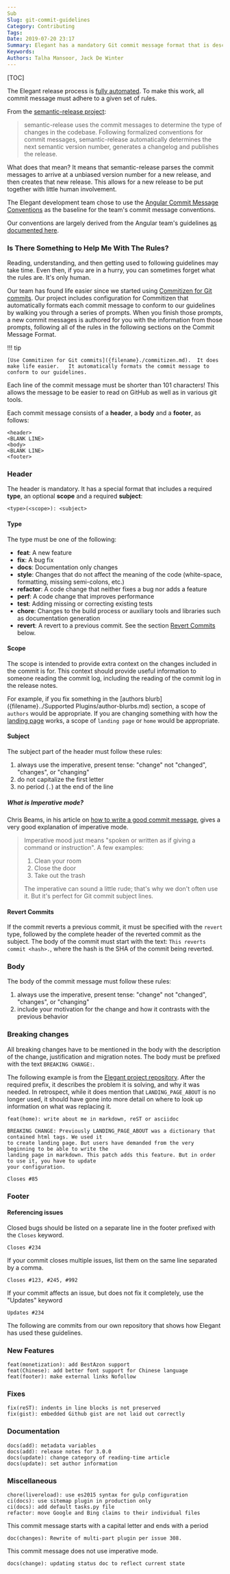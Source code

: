 ```yaml
---
Sub
Slug: git-commit-guidelines
Category: Contributing
Tags:
Date: 2019-07-20 23:17
Summary: Elegant has a mandatory Git commit message format that is described here.
Keywords:
Authors: Talha Mansoor, Jack De Winter
---
```


[TOC]

The Elegant release process is [fully automated]({filename}./automated-release.md). To make
this work, all commit message must adhere to a given set of rules.

From the [semantic-release project](https://github.com/semantic-release/semantic-release#commit-message-format):

> semantic-release uses the commit messages to determine the type of changes in the codebase. Following formalized conventions for commit messages, semantic-release automatically determines the next semantic version number, generates a changelog and publishes the release.

What does that mean? It means that semantic-release parses the commit messages to arrive
at a unbiased version number for a new release, and then creates that new release. This
allows for a new release to be put together with little human involvement.

The Elegant development team chose to use the
[Angular Commit Message Conventions](https://github.com/angular/angular.js/blob/master/DEVELOPERS.md#-git-commit-guidelines)
as the baseline for the team's commit message conventions.

Our conventions are largely derived from the Angular team's guidelines
[as documented here](https://gist.github.com/stephenparish/9941e89d80e2bc58a153).

### Is There Something to Help Me With The Rules?

Reading, understanding, and then getting used to following guidelines may take time. Even
then, if you are in a hurry, you can sometimes forget what the rules are. It's only human.

Our team has found life easier since we started using
[Commitizen for Git commits]({filename}./commitizen.md).
Our project includes configuration for Commitizen that automatically formats each commit
message to conform to our guidelines by walking you through a series of prompts. When you
finish those prompts, a new commit messages is authored for you with the information from those
prompts, following all of the rules in the following sections on the Commit Message Format.

!!! tip

    [Use Commitizen for Git commits]({filename}./commitizen.md).  It does make life easier.   It automatically formats the commit message to conform to our guidelines.

Each line of the commit message must be shorter than 101 characters! This allows the message
to be easier to read on GitHub as well as in various git tools.

Each commit message consists of a **header**, a **body** and a **footer**, as follows:

```text
<header>
<BLANK LINE>
<body>
<BLANK LINE>
<footer>
```

### Header

The header is mandatory. It has a special format that includes a required **type**, an
optional **scope** and a required **subject**:

```text
<type>(<scope>): <subject>
```

#### Type

The type must be one of the following:

- **feat**: A new feature
- **fix**: A bug fix
- **docs**: Documentation only changes
- **style**: Changes that do not affect the meaning of the code (white-space, formatting, missing semi-colons, etc.)
- **refactor**: A code change that neither fixes a bug nor adds a feature
- **perf**: A code change that improves performance <!-- yaspeller ignore -->
- **test**: Adding missing or correcting existing tests
- **chore**: Changes to the build process or auxiliary tools and libraries such as documentation generation
- **revert**: A revert to a previous commit. See the section [Revert Commits](#revert-commits) below.

#### Scope

The scope is intended to provide extra context on the changes included in the commit is for.
This context should provide useful information to someone reading the commit log, including
the reading of the commit log in the release notes.

For example, if you fix something in the
[authors blurb]({filename}../Supported Plugins/author-blurbs.md) section, a scope of `authors` would be appropriate. If you are changing something with how the
[landing page]({filename}../Components/landing-page.md)
works, a scope of `landing page` or `home` would be appropriate.

#### Subject

The subject part of the header must follow these rules:

1. always use the imperative, present tense: "change" not "changed", "changes", or "changing"
1. do not capitalize the first letter
1. no period (`.`) at the end of the line

##### What is Imperative mode?

Chris Beams, in his article on
[how to write a good commit message](https://chris.beams.io/posts/git-commit/#imperative),
gives a very good explanation of imperative mode.

> Imperative mood just means "spoken or written as if giving a command or instruction". A few examples:
>
> 1. Clean your room
> 1. Close the door
> 1. Take out the trash
>
> The imperative can sound a little rude; that's why we don't often use it. But it's perfect for Git commit subject lines.

#### Revert Commits

If the commit reverts a previous commit, it must be specified with the `revert` type, followed
by the complete header of the reverted commit as the subject. The body of the commit must
start with the text: `This reverts commit <hash>.`, where the hash is the SHA of the commit
being reverted.

### Body

The body of the commit message must follow these rules:

1. always use the imperative, present tense: "change" not "changed", "changes", or "changing"
1. include your motivation for the change and how it contrasts with the previous behavior

### Breaking changes

All breaking changes have to be mentioned in the body with the description of the change,
justification and migration notes. The body must be prefixed with the text `BREAKING CHANGE:`.

The following example is from the
[Elegant project repository](https://github.com/Pelican-Elegant/elegant/commit/9b5b2eca2a34a5d9898173a8118cb5e37621dfd5).
After the required prefix, it describes the problem it is solving, and why it was needed.
In retrospect, while it does mention that `LANDING_PAGE_ABOUT` is no longer used, it should
have gone into more detail on where to look up information on what was replacing it.

```text
feat(home): write about me in markdown, reST or asciidoc

BREAKING CHANGE: Previously LANDING_PAGE_ABOUT was a dictionary that contained html tags. We used it
to create landing page. But users have demanded from the very beginning to be able to write the
landing page in markdown. This patch adds this feature. But in order to use it, you have to update
your configuration.

Closes #85
```

### Footer

#### Referencing issues

Closed bugs should be listed on a separate line in the footer prefixed with the `Closes`
keyword.

```text
Closes #234
```

If your commit closes multiple issues, list them on the same line separated by a comma.

```text
Closes #123, #245, #992
```

If your commit affects an issue, but does not fix it completely, use the "Updates" keyword

```text
Updates #234
```

The following are commits from our own repository that shows how Elegant has used these
guidelines.

### New Features

```text
feat(monetization): add BestAzon support
feat(Chinese): add better font support for Chinese language
feat(footer): make external links Nofollow
```

### Fixes

```text
fix(reST): indents in line blocks is not preserved
fix(gist): embedded Github gist are not laid out correctly
```

### Documentation

```text
docs(add): metadata variables
docs(add): release notes for 3.0.0
docs(update): change category of reading-time article
docs(update): set author information
```

### Miscellaneous

```text
chore(livereload): use es2015 syntax for gulp configuration
ci(docs): use sitemap plugin in production only
ci(docs): add default tasks.py file
refactor: move Google and Bing claims to their individual files
```

This commit message starts with a capital letter and ends with a period

```text
doc(changes): Rewrite of multi-part plugin per issue 308.
```

This commit message does not use imperative mode.

```text
docs(change): updating status doc to reflect current state
```
